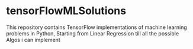 # tensorFlowMLSolutions
This repository contains TensorFlow implementations of machine learning problems in Python, Starting from Linear Regression till all the possible Algos i can implement
